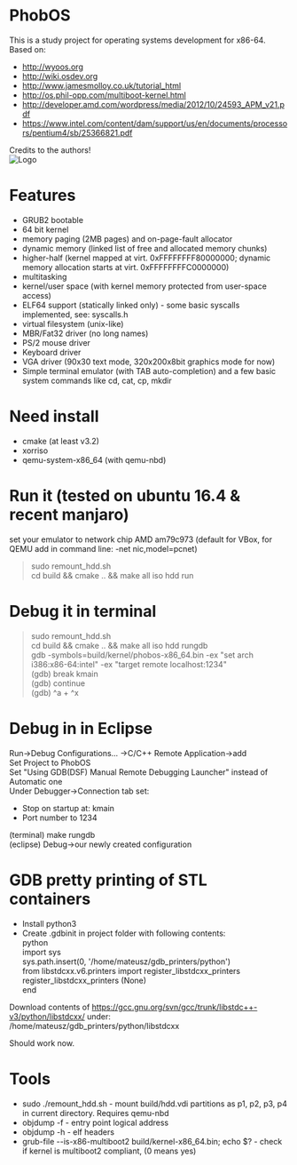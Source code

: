 # PhobOS
This is a study project for operating systems development for x86-64.
Based on:  
 + http://wyoos.org  
 + http://wiki.osdev.org
 + http://www.jamesmolloy.co.uk/tutorial_html  
 + http://os.phil-opp.com/multiboot-kernel.html  
 + http://developer.amd.com/wordpress/media/2012/10/24593_APM_v21.pdf
 + https://www.intel.com/content/dam/support/us/en/documents/processors/pentium4/sb/25366821.pdf  
 
Credits to the authors!  
![Logo](https://github.com/mateuszmidor/OsDev/blob/master/rec.gif)
# Features
 + GRUB2 bootable
 + 64 bit kernel
 + memory paging (2MB pages) and on-page-fault allocator
 + dynamic memory (linked list of free and allocated memory chunks)
 + higher-half (kernel mapped at virt. 0xFFFFFFFF80000000; dynamic memory allocation starts at virt. 0xFFFFFFFFC0000000)
 + multitasking
 + kernel/user space (with kernel memory protected from user-space access)
 + ELF64 support (statically linked only) - some basic syscalls implemented, see: syscalls.h
 + virtual filesystem (unix-like)
 + MBR/Fat32 driver (no long names)
 + PS/2 mouse driver
 + Keyboard driver
 + VGA driver (90x30 text mode, 320x200x8bit graphics mode for now)
 + Simple terminal emulator (with TAB auto-completion) and a few basic system commands like cd, cat, cp, mkdir
 
# Need install
 + cmake (at least v3.2)
 + xorriso
 + qemu-system-x86_64 (with qemu-nbd)

# Run it (tested on ubuntu 16.4 & recent manjaro)
set your emulator to network chip AMD am79c973 (default for VBox, for QEMU add in command line: -net nic,model=pcnet)
> sudo remount_hdd.sh  
> cd build && cmake .. && make all iso hdd run  

# Debug it in terminal
> sudo remount_hdd.sh  
> cd build && cmake .. && make all iso hdd rungdb  
> gdb -symbols=build/kernel/phobos-x86_64.bin -ex "set arch i386:x86-64:intel" -ex "target remote localhost:1234"  
(gdb) break kmain  
(gdb) continue  
(gdb) ^a + ^x  

# Debug in in Eclipse
Run->Debug Configurations... ->C/C++ Remote Application->add  
Set Project to PhobOS  
Set "Using GDB(DSF) Manual Remote Debugging Launcher" instead of Automatic one  
Under Debugger->Connection tab set:
 + Stop on startup at: kmain  
 + Port number to 1234  
 
(terminal) make rungdb  
(eclipse) Debug->our newly created configuration  

# GDB pretty printing of STL containers
 + Install python3
 + Create .gdbinit in project folder with following contents:  
python  
import sys  
sys.path.insert(0, '/home/mateusz/gdb_printers/python')  
from libstdcxx.v6.printers import register_libstdcxx_printers  
register_libstdcxx_printers (None)  
end  

Download contents of https://gcc.gnu.org/svn/gcc/trunk/libstdc++-v3/python/libstdcxx/ under:  
/home/mateusz/gdb_printers/python/libstdcxx  

Should work now.

# Tools
 + sudo ./remount_hdd.sh - mount build/hdd.vdi partitions as p1, p2, p3, p4 in current directory. Requires qemu-nbd
 + objdump -f - entry point logical address
 + objdump -h - elf headers
 + grub-file --is-x86-multiboot2 build/kernel-x86_64.bin; echo $? - check if kernel is multiboot2 compliant, (0 means yes)
